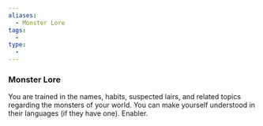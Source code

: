 ```yaml
---
aliases:
  - Monster Lore
tags:
  - 
type:
  - 
---
```

### Monster Lore

You are trained in the names, habits, suspected lairs, and related topics regarding the monsters of your world. You can make yourself understood in their languages (if they have one). Enabler.
